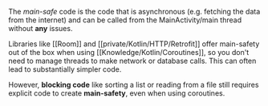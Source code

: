 The _main-safe_ code is the code that is asynchronous (e.g. fetching the data from the internet) and can be called from the MainActivity/main thread without **any** issues.

Libraries like [[Room]] and [[private/Kotlin/HTTP/Retrofit]] offer main-safety out of the box when using [[Knowledge/Kotlin/Coroutines]], so you don't need to manage threads to make network or database calls. This can often lead to substantially simpler code.

However, **blocking code** like sorting a list or reading from a file still requires explicit code to create **main-safety**, even when using coroutines.
